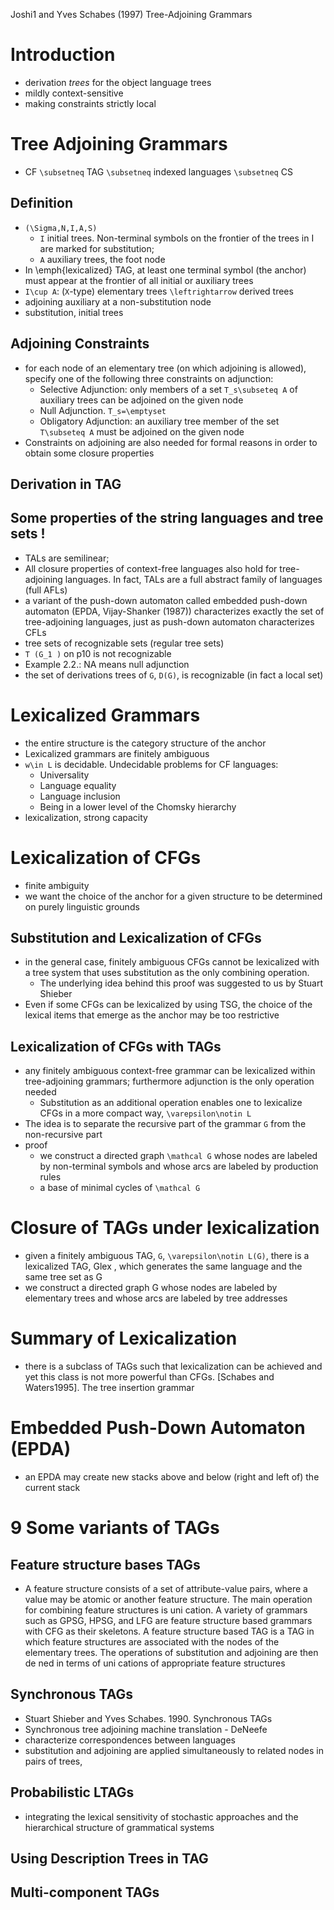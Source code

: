 Joshi1 and Yves Schabes (1997)
Tree-Adjoining Grammars

# Introduction

* derivation _trees_ for the object language trees
* mildly context-sensitive
* making constraints strictly local

# Tree Adjoining Grammars

* CF `\subsetneq` TAG `\subsetneq` indexed languages `\subsetneq` CS

## Definition

* `(\Sigma,N,I,A,S)`
  * `I` initial trees. Non-terminal symbols on the frontier of the trees in I
    are marked for substitution;
  * `A` auxiliary trees, the foot node
* In \emph{lexicalized} TAG, at least one terminal symbol (the anchor) must
  appear at the frontier of all initial or auxiliary trees
* `I\cup A`: (`X`-type) elementary trees `\leftrightarrow` derived trees
* adjoining auxiliary at a non-substitution node
* substitution, initial trees

## Adjoining Constraints

* for each node of an elementary tree (on which adjoining is allowed), specify
  one of the following three constraints on adjunction:
  * Selective Adjunction: only members of a set `T_s\subseteq A` of auxiliary
    trees can be adjoined on the given node
  * Null Adjunction. `T_s=\emptyset`
  * Obligatory Adjunction: an auxiliary tree member of the set `T\subseteq A`
    must be adjoined on the given node
* Constraints on adjoining are also needed for formal reasons in order to
  obtain some closure properties

## Derivation in TAG

## Some properties of the string languages and tree sets !

* TALs are semilinear;
* All closure properties of context-free languages also hold for tree-adjoining
  languages. In fact, TALs are a full abstract family of languages (full AFLs)
* a variant of the push-down automaton called embedded push-down automaton
  (EPDA, Vijay-Shanker (1987)) characterizes exactly the set of tree-adjoining
  languages, just as push-down automaton characterizes CFLs
* tree sets of recognizable sets (regular tree sets)
* `T (G_1 )` on p10 is not recognizable
* Example 2.2.: NA means null adjunction
* the set of derivations trees of `G`, `D(G)`, is recognizable
  (in fact a local set)

# Lexicalized Grammars

* the entire structure is the category structure of the anchor
* Lexicalized grammars are finitely ambiguous
* `w\in L` is decidable. Undecidable problems for CF languages:
  * Universality
  * Language equality
  * Language inclusion
  * Being in a lower level of the Chomsky hierarchy
* lexicalization, strong capacity

# Lexicalization of CFGs

* finite ambiguity
* we want the choice of the anchor for a given structure to be determined on
  purely linguistic grounds

## Substitution and Lexicalization of CFGs

* in the general case, finitely ambiguous CFGs cannot be lexicalized with a
  tree system that uses substitution as the only combining operation.
  * The underlying idea behind this proof was suggested to us by Stuart Shieber
* Even if some CFGs can be lexicalized by using TSG, the choice of the lexical
  items that emerge as the anchor may be too restrictive

## Lexicalization of CFGs with TAGs

* any finitely ambiguous context-free grammar can be lexicalized within
  tree-adjoining grammars; furthermore adjunction is the only operation needed
  * Substitution as an additional operation enables one to lexicalize CFGs in a
    more compact way, `\varepsilon\notin L`
* The idea is to separate the recursive part of the grammar `G` from the
  non-recursive part
* proof
  * we construct a directed graph `\mathcal G` whose nodes are labeled by
    non-terminal symbols and whose arcs are labeled by production rules
  * a base of minimal cycles of `\mathcal G`

# Closure of TAGs under lexicalization

* given a finitely ambiguous TAG, `G`, `\varepsilon\notin L(G)`, there is a
  lexicalized TAG, Glex , which generates the same language and the same tree
  set as G
* we construct a directed graph G whose nodes are labeled by elementary trees
  and whose arcs are labeled by tree addresses

# Summary of Lexicalization

* there is a subclass of TAGs such that lexicalization can be achieved and yet
  this class is not more powerful than CFGs. [Schabes and Waters1995]. The tree
  insertion grammar

# Embedded Push-Down Automaton (EPDA)

* an EPDA may create new stacks above and below (right and left of) the current
  stack

# 9 Some variants of TAGs

## Feature structure bases TAGs

* A feature structure consists of a set of attribute-value pairs, where a value
  may be atomic or another feature structure. The main operation for combining
  feature structures is uni cation. A variety of grammars such as GPSG, HPSG,
  and LFG are feature structure based grammars with CFG as their skeletons. A
  feature structure based TAG is a TAG in which feature structures are
  associated with the nodes of the elementary trees. The operations of
  substitution and adjoining are then de ned in terms of uni cations of
  appropriate feature structures

## Synchronous TAGs

* Stuart Shieber and Yves Schabes. 1990. Synchronous TAGs
* Synchronous tree adjoining machine translation - DeNeefe
* characterize correspondences between languages
* substitution and adjoining are applied simultaneously to related nodes in
  pairs of trees,

## Probabilistic LTAGs

* integrating the lexical sensitivity of stochastic approaches and the
  hierarchical structure of grammatical systems

## Using Description Trees in TAG

## Multi-component TAGs
